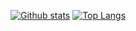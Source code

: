 [![Github stats](https://github-readme-stats.vercel.app/api?username=R1NC&show_icons=true&show_icons=true&theme=vue&hide_title=true)](https://github.com/anuraghazra/github-readme-stats)
[![Top Langs](https://github-readme-stats.vercel.app/api/top-langs/?username=R1NC&show_icons=true&layout=compact&theme=vue&hide_title=true)](https://github.com/anuraghazra/github-readme-stats)
